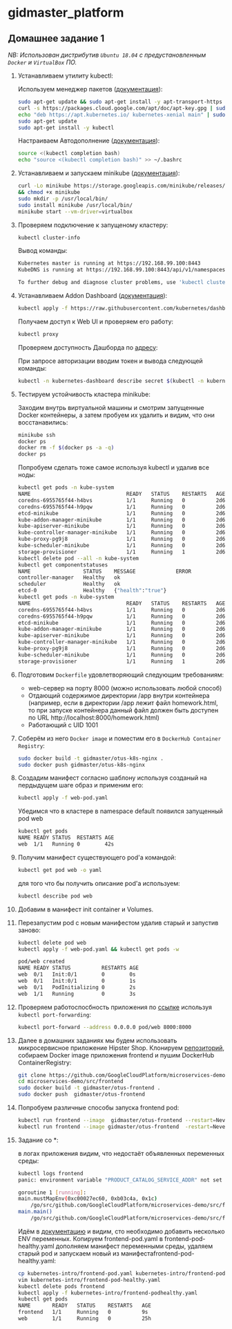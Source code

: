 # gidmaster_platform

## Домашнее задание 1

*NB: Использован дистрибутив `Ubuntu 18.04` с предустановленным `Docker` и `VirtualBox` ПО.*

1. Устанавливаем утилиту kubectl:

    Используем менеджер пакетов ([документация](https://kubernetes.io/docs/tasks/tools/install-kubectl/)):

    ```bash
    sudo apt-get update && sudo apt-get install -y apt-transport-https
    curl -s https://packages.cloud.google.com/apt/doc/apt-key.gpg | sudo apt-key add -
    echo "deb https://apt.kubernetes.io/ kubernetes-xenial main" | sudo tee -a /etc/apt/sources.list.d/kubernetes.list
    sudo apt-get update
    sudo apt-get install -y kubectl
    ```

    Настраиваем Автодополнение ([документация](https://kubernetes.io/docs/reference/kubectl/cheatsheet/#kubectl-autocomplete)):

    ```bash
    source <(kubectl completion bash)
    echo "source <(kubectl completion bash)" >> ~/.bashrc
    ```

2. Устанавливаем и запускаем minikube ([документация](https://kubernetes.io/docs/tasks/tools/install-minikube/)):

    ```bash
    curl -Lo minikube https://storage.googleapis.com/minikube/releases/latest/minikube-linux-amd64 \
    && chmod +x minikube
    sudo mkdir -p /usr/local/bin/
    sudo install minikube /usr/local/bin/
    minikube start --vm-driver=virtualbox
    ```

3. Проверяем подключение к запущеному кластеру:

    ```bash
    kubectl cluster-info
    ```

    Вывод команды:

    ```bash
    Kubernetes master is running at https://192.168.99.100:8443
    KubeDNS is running at https://192.168.99.100:8443/api/v1/namespaces/kube-system/services/kube-dns:dns/proxy

    To further debug and diagnose cluster problems, use 'kubectl cluster-info dump'.
    ```

4. Устанавливаем Addon Dashboard ([документация](https://kubernetes.io/docs/tasks/access-application-cluster/web-ui-dashboard/)):

    ```bash
    kubectl apply -f https://raw.githubusercontent.com/kubernetes/dashboard/v2.0.0-beta8/aio/deploy/recommended.yaml
    ```

    Получаем доступ к Web UI и проверяем его работу:

    ```bash
    kubectl proxy
    ```

    Проверяем доступность Дашборда по [адресу](http://localhost:8001/api/v1/namespaces/kubernetes-dashboard/services/https:kubernetes-dashboard:/proxy/):

    При запросе авторизации вводим токен и вывода следующей команды:

    ```bash
    kubectl -n kubernetes-dashboard describe secret $(kubectl -n kubernetes-dashboard get secret | grep admin-user | awk '{print $1}')
    ```

5. Тестируем устойчивость кластера minikube:

    Заходим внутрь виртуальной машины и смотрим запущенные Docker контейнеры, а затем пробуем их удалить и видим, что они восстанавились:

    ```bash
    minikube ssh
    docker ps
    docker rm -f $(docker ps -a -q)
    docker ps
    ```

    Попробуем сделать тоже самое используя kubectl и удалив все ноды:

    ```bash
    kubectl get pods -n kube-system
    NAME                               READY   STATUS    RESTARTS   AGE
    coredns-6955765f44-h4bvs           1/1     Running   0          2d6h
    coredns-6955765f44-h9pqw           1/1     Running   0          2d6h
    etcd-minikube                      1/1     Running   0          2d6h
    kube-addon-manager-minikube        1/1     Running   0          2d6h
    kube-apiserver-minikube            1/1     Running   0          2d6h
    kube-controller-manager-minikube   1/1     Running   0          2d6h
    kube-proxy-pg9j8                   1/1     Running   0          2d6h
    kube-scheduler-minikube            1/1     Running   0          2d6h
    storage-provisioner                1/1     Running   1          2d6h
    kubectl delete pod --all -n kube-system
    kubectl get componentstatuses
    NAME                 STATUS    MESSAGE             ERROR
    controller-manager   Healthy   ok
    scheduler            Healthy   ok
    etcd-0               Healthy   {"health":"true"}  
    kubectl get pods -n kube-system
    NAME                               READY   STATUS    RESTARTS   AGE
    coredns-6955765f44-h4bvs           1/1     Running   0          2d6h
    coredns-6955765f44-h9pqw           1/1     Running   0          2d6h
    etcd-minikube                      1/1     Running   0          2d6h
    kube-addon-manager-minikube        1/1     Running   0          2d6h
    kube-apiserver-minikube            1/1     Running   0          2d6h
    kube-controller-manager-minikube   1/1     Running   0          2d6h
    kube-proxy-pg9j8                   1/1     Running   0          2d6h
    kube-scheduler-minikube            1/1     Running   0          2d6h
    storage-provisioner                1/1     Running   1          2d6h
    ```

6. Подготовим `Dockerfile` удовлетворяющий следующим требованиям:
    * web-сервер на порту 8000 (можно использовать любой способ)
    * Отдающий содержимое директории /app внутри контейнера (например, если в директории /app лежит файл homework.html, то при запуске контейнера данный файл должен быть доступен по URL http://localhost:8000/homework.html)
    * Работающий с UID 1001

7. Соберём из него `Docker image` и поместим его в `DockerHub Container Registry`:

    ```bash
    sudo docker build -t gidmaster/otus-k8s-nginx .
    sudo docker push gidmaster/otus-k8s-nginx
    ```

8. Создадим манифест согласно шаблону используя созданый на пердыдущем шаге образ и применим его:

    ```bash
    kubectl apply -f web-pod.yaml
    ```

    Убедимся что в кластере в namespace default появился запущенный pod web

    ```bash
    kubectl get pods
    NAME READY STATUS  RESTARTS AGE
    web  1/1   Running 0        42s
    ```

9. Получим манифест существующего pod'а командой:

    ```bash
    kubectl get pod web -o yaml
    ```

    для того что бы получить описание pod'а используем:

    ```bash
    kubectl describe pod web
    ```

10. Добавим в манифест init container и Volumes.
11. Перезапустим pod с новым манифестом удалив старый и запустив заново:

    ```bash
    kubectl delete pod web
    kubectl apply -f web-pod.yaml && kubectl get pods -w

    pod/web created
    NAME READY STATUS          RESTARTS AGE
    web  0/1   Init:0/1        0        0s
    web  0/1   Init:0/1        0        1s
    web  0/1   PodInitializing 0        2s
    web  1/1   Running         0        3s
    ```

12. Проверяем работоспосбность приложения по [ссылке](http://localhost:8000/index.html) используя `kubectl port-forwarding`:

    ```bash
    kubectl port-forward --address 0.0.0.0 pod/web 8000:8000
    ```

13. Далее в домашних заданиях мы будем использовать микросервисное приложение Hipster Shop. Клонируем [репозиторий](https://github.com/GoogleCloudPlatform/microservices-demo), собираем Docker image приложения frontend и пушим  DockerHub ContainerRegistry:

    ```bash
    git clone https://github.com/GoogleCloudPlatform/microservices-demo
    cd microservices-demo/src/frontend
    sudo docker build -t gidmaster/otus-frontend .
    sudo docker push  gidmaster/otus-frontend
    ```

14. Попробуем различные способы запуска frontend pod:

    ```bash
    kubectl run frontend --image  gidmaster/otus-frontend --restart=Never
    kubectl run frontend --image gidmaster/otus-frontend  -restart=Never --dryrun -o yaml > frontend-pod.yaml
    ```

15. Задание со *:

    в логах приложения видим, что недостаёт объявленных переменных среды:

    ```bash
    kubectl logs frontend
    panic: environment variable "PRODUCT_CATALOG_SERVICE_ADDR" not set

    goroutine 1 [running]:
    main.mustMapEnv(0xc00027ec60, 0xb03c4a, 0x1c)
        /go/src/github.com/GoogleCloudPlatform/microservices-demo/src/frontendmain.go:248 +0x10e
    main.main()
        /go/src/github.com/GoogleCloudPlatform/microservices-demo/src/frontend/main.go:106 +0x3e9
    ```

    Идём в [документацию](https://github.com/GoogleCloudPlatform/microservices-demo/blob/master/kubernetes-manifests/frontend.yaml) и видим, сто необходимо добавить несколько ENV переменных. Копируем frontend-pod.yaml в frontend-pod-healthy.yaml дополняем манифест переменными среды, удаляем старый pod и запускаем новый из манифестаfrontend-pod-healthy.yaml:

    ```bash
    cp kubernetes-intro/frontend-pod.yaml kubernetes-intro/frontend-pod-healthy.yaml
    vim kubernetes-intro/frontend-pod-healthy.yaml
    kubectl delete pods frontend
    kubectl apply -f kubernetes-intro/frontend-podhealthy.yaml
    kubectl get pods
    NAME       READY   STATUS    RESTARTS   AGE
    frontend   1/1     Running   0          9s
    web        1/1     Running   0          25h
    ```
